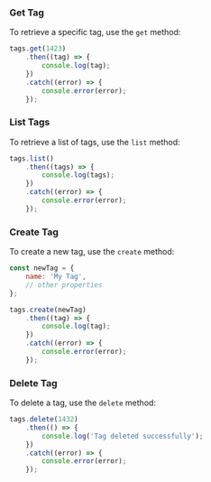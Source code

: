 
### Get Tag

To retrieve a specific tag, use the `get` method:

```javascript
tags.get(1423)
    .then((tag) => {
        console.log(tag);
    })
    .catch((error) => {
        console.error(error);
    });
```

### List Tags

To retrieve a list of tags, use the `list` method:

```javascript
tags.list()
    .then((tags) => {
        console.log(tags);
    })
    .catch((error) => {
        console.error(error);
    });
```

### Create Tag

To create a new tag, use the `create` method:

```javascript
const newTag = {
    name: 'My Tag',
    // other properties
};

tags.create(newTag)
    .then((tag) => {
        console.log(tag);
    })
    .catch((error) => {
        console.error(error);
    });
```

### Delete Tag

To delete a tag, use the `delete` method:

```javascript
tags.delete(1432)
    .then(() => {
        console.log('Tag deleted successfully');
    })
    .catch((error) => {
        console.error(error);
    });
```

